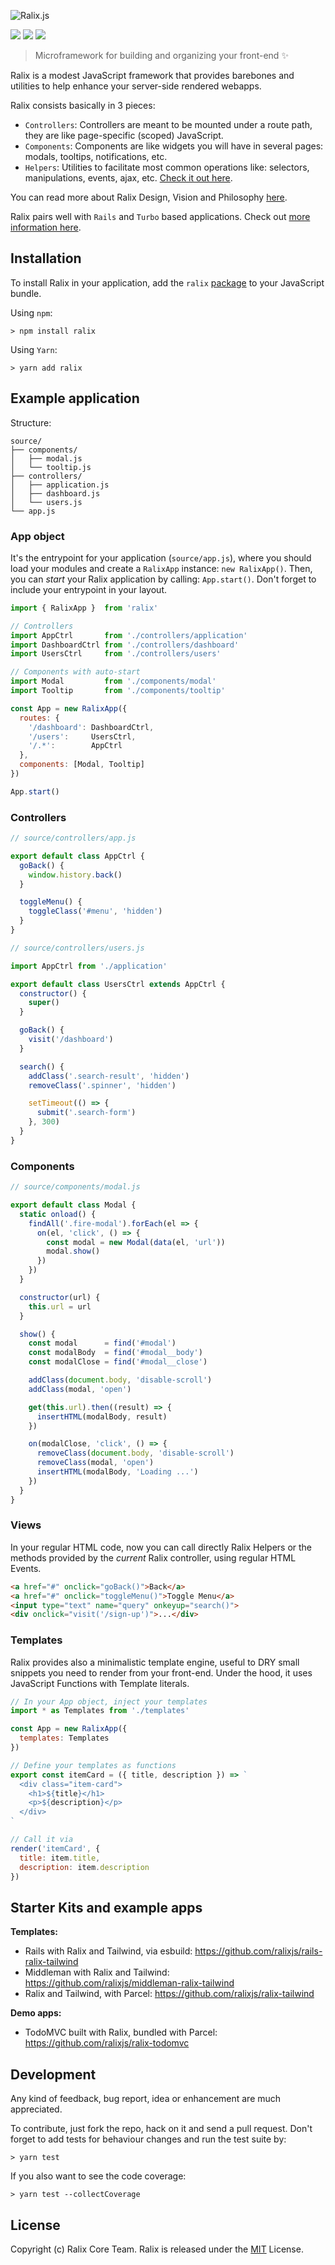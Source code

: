 ![Ralix.js](https://raw.githubusercontent.com/ralixjs/ralix/master/logos/cover.jpg)

[![](https://github.com/ralixjs/ralix/actions/workflows/ci.yml/badge.svg)](https://github.com/ralixjs/ralix/actions/workflows/ci.yml)
[![](https://img.shields.io/npm/v/ralix.svg)](https://www.npmjs.com/package/ralix)
[![](https://img.shields.io/npm/l/ralix)](https://github.com/ralixjs/ralix/blob/master/LICENSE)

> Microframework for building and organizing your front-end :sparkles:

Ralix is a modest JavaScript framework that provides barebones and utilities to help enhance your server-side rendered webapps.

Ralix consists basically in 3 pieces:

- `Controllers`: Controllers are meant to be mounted under a route path, they are like page-specific (scoped) JavaScript.
- `Components`: Components are like widgets you will have in several pages: modals, tooltips, notifications, etc.
- `Helpers`: Utilities to facilitate most common operations like: selectors, manipulations, events, ajax, etc. [Check it out here](docs/HELPERS_API.md).

You can read more about Ralix Design, Vision and Philosophy [here](docs/DESIGN.md).

Ralix pairs well with `Rails` and `Turbo` based applications. Check out [more information here](docs/RAILS_INTEGRATION.md).

## Installation

To install Ralix in your application, add the `ralix` [package](https://www.npmjs.com/package/ralix) to your JavaScript bundle.

Using `npm`:

```
> npm install ralix
```

Using `Yarn`:

```
> yarn add ralix
```

## Example application

Structure:

```
source/
├── components/
│   ├── modal.js
│   └── tooltip.js
├── controllers/
│   ├── application.js
│   ├── dashboard.js
│   └── users.js
└── app.js
```

### App object

It's the entrypoint for your application (`source/app.js`), where you should load your modules and create a `RalixApp` instance: `new RalixApp()`. Then, you can _start_ your Ralix application by calling: `App.start()`. Don't forget to include your entrypoint in your layout.

```js
import { RalixApp }  from 'ralix'

// Controllers
import AppCtrl       from './controllers/application'
import DashboardCtrl from './controllers/dashboard'
import UsersCtrl     from './controllers/users'

// Components with auto-start
import Modal         from './components/modal'
import Tooltip       from './components/tooltip'

const App = new RalixApp({
  routes: {
    '/dashboard': DashboardCtrl,
    '/users':     UsersCtrl,
    '/.*':        AppCtrl
  },
  components: [Modal, Tooltip]
})

App.start()
```

### Controllers

```js
// source/controllers/app.js

export default class AppCtrl {
  goBack() {
    window.history.back()
  }

  toggleMenu() {
    toggleClass('#menu', 'hidden')
  }
}
```

```js
// source/controllers/users.js

import AppCtrl from './application'

export default class UsersCtrl extends AppCtrl {
  constructor() {
    super()
  }

  goBack() {
    visit('/dashboard')
  }

  search() {
    addClass('.search-result', 'hidden')
    removeClass('.spinner', 'hidden')

    setTimeout(() => {
      submit('.search-form')
    }, 300)
  }
}
```

### Components

```js
// source/components/modal.js

export default class Modal {
  static onload() {
    findAll('.fire-modal').forEach(el => {
      on(el, 'click', () => {
        const modal = new Modal(data(el, 'url'))
        modal.show()
      })
    })
  }

  constructor(url) {
    this.url = url
  }

  show() {
    const modal      = find('#modal')
    const modalBody  = find('#modal__body')
    const modalClose = find('#modal__close')

    addClass(document.body, 'disable-scroll')
    addClass(modal, 'open')

    get(this.url).then((result) => {
      insertHTML(modalBody, result)
    })

    on(modalClose, 'click', () => {
      removeClass(document.body, 'disable-scroll')
      removeClass(modal, 'open')
      insertHTML(modalBody, 'Loading ...')
    })
  }
}
```

### Views

In your regular HTML code, now you can call directly Ralix Helpers or the methods provided by the _current_ Ralix controller, using regular HTML Events.

```html
<a href="#" onclick="goBack()">Back</a>
<a href="#" onclick="toggleMenu()">Toggle Menu</a>
<input type="text" name="query" onkeyup="search()">
<div onclick="visit('/sign-up')">...</div>
```

### Templates

Ralix provides also a minimalistic template engine, useful to DRY small snippets you need to render from your front-end. Under the hood, it uses JavaScript Functions with Template literals.

```js
// In your App object, inject your templates
import * as Templates from './templates'

const App = new RalixApp({
  templates: Templates
})

// Define your templates as functions
export const itemCard = ({ title, description }) => `
  <div class="item-card">
    <h1>${title}</h1>
    <p>${description}</p>
  </div>
`

// Call it via
render('itemCard', {
  title: item.title,
  description: item.description
})
```

## Starter Kits and example apps

**Templates:**

- Rails with Ralix and Tailwind, via esbuild: https://github.com/ralixjs/rails-ralix-tailwind
- Middleman with Ralix and Tailwind: https://github.com/ralixjs/middleman-ralix-tailwind
- Ralix and Tailwind, with Parcel: https://github.com/ralixjs/ralix-tailwind

**Demo apps:**

- TodoMVC built with Ralix, bundled with Parcel: https://github.com/ralixjs/ralix-todomvc

## Development

Any kind of feedback, bug report, idea or enhancement are much appreciated.

To contribute, just fork the repo, hack on it and send a pull request. Don't forget to add tests for behaviour changes and run the test suite by:

```
> yarn test
```

If you also want to see the code coverage:

```
> yarn test --collectCoverage
```

## License

Copyright (c) Ralix Core Team. Ralix is released under the [MIT](LICENSE) License.
